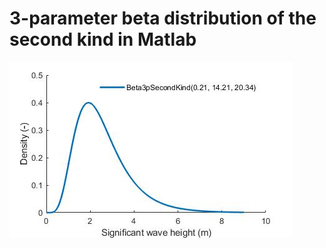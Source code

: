 # 3-parameter beta distribution of the second kind in Matlab
![Probability density function](example_pdf_beta-3p-second-kind.jpg)
